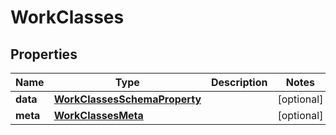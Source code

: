 

# WorkClasses


## Properties

| Name | Type | Description | Notes |
|------------ | ------------- | ------------- | -------------|
|**data** | [**WorkClassesSchemaProperty**](WorkClassesSchemaProperty.md) |  |  [optional] |
|**meta** | [**WorkClassesMeta**](WorkClassesMeta.md) |  |  [optional] |



